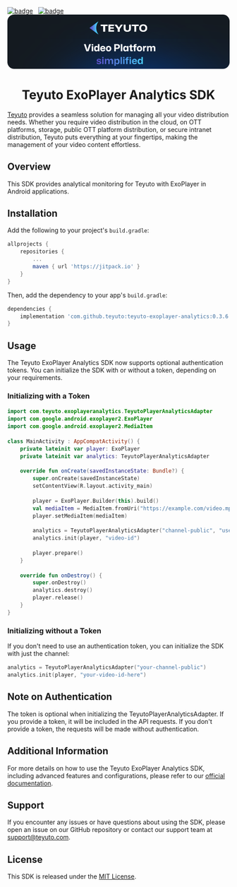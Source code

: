 [![badge](https://img.shields.io/twitter/follow/teyuto?style=social)](https://twitter.com/intent/follow?screen_name=teyuto) &nbsp; [![badge](https://img.shields.io/github/stars/Teyuto/teyuto-player-sdk?style=social)](https://github.com/Teyuto/teyuto-player-sdk)
![](https://github.com/Teyuto/.github/blob/production/assets/img/banner.png?raw=true)
<h1 align="center">Teyuto ExoPlayer Analytics SDK</h1>

[Teyuto](https://teyuto.com) provides a seamless solution for managing all your video distribution needs. Whether you require video distribution in the cloud, on OTT platforms, storage, public OTT platform distribution, or secure intranet distribution, Teyuto puts everything at your fingertips, making the management of your video content effortless.

## Overview

This SDK provides analytical monitoring for Teyuto with ExoPlayer in Android applications.

## Installation

Add the following to your project's `build.gradle`:

```gradle
allprojects {
    repositories {
        ...
        maven { url 'https://jitpack.io' }
    }
}
```

Then, add the dependency to your app's `build.gradle`:

```gradle
dependencies {
    implementation 'com.github.teyuto:teyuto-exoplayer-analytics:0.3.6'
}
```

## Usage

The Teyuto ExoPlayer Analytics SDK now supports optional authentication tokens. You can initialize the SDK with or without a token, depending on your requirements.

### Initializing with a Token

```kotlin
import com.teyuto.exoplayeranalytics.TeyutoPlayerAnalyticsAdapter
import com.google.android.exoplayer2.ExoPlayer
import com.google.android.exoplayer2.MediaItem

class MainActivity : AppCompatActivity() {
    private lateinit var player: ExoPlayer
    private lateinit var analytics: TeyutoPlayerAnalyticsAdapter

    override fun onCreate(savedInstanceState: Bundle?) {
        super.onCreate(savedInstanceState)
        setContentView(R.layout.activity_main)

        player = ExoPlayer.Builder(this).build()
        val mediaItem = MediaItem.fromUri("https://example.com/video.mp4")
        player.setMediaItem(mediaItem)

        analytics = TeyutoPlayerAnalyticsAdapter("channel-public", "user-auth-token")
        analytics.init(player, "video-id")

        player.prepare()
    }

    override fun onDestroy() {
        super.onDestroy()
        analytics.destroy()
        player.release()
    }
}
```

### Initializing without a Token

If you don't need to use an authentication token, you can initialize the SDK with just the channel:

```kotlin
analytics = TeyutoPlayerAnalyticsAdapter("your-channel-public")
analytics.init(player, "your-video-id-here")
```

## Note on Authentication

The token is optional when initializing the TeyutoPlayerAnalyticsAdapter. If you provide a token, it will be included in the API requests. If you don't provide a token, the requests will be made without authentication.

## Additional Information

For more details on how to use the Teyuto ExoPlayer Analytics SDK, including advanced features and configurations, please refer to our [official documentation](https://docs.teyuto.com/developer).

## Support

If you encounter any issues or have questions about using the SDK, please open an issue on our GitHub repository or contact our support team at support@teyuto.com.

## License

This SDK is released under the [MIT License](LICENSE).